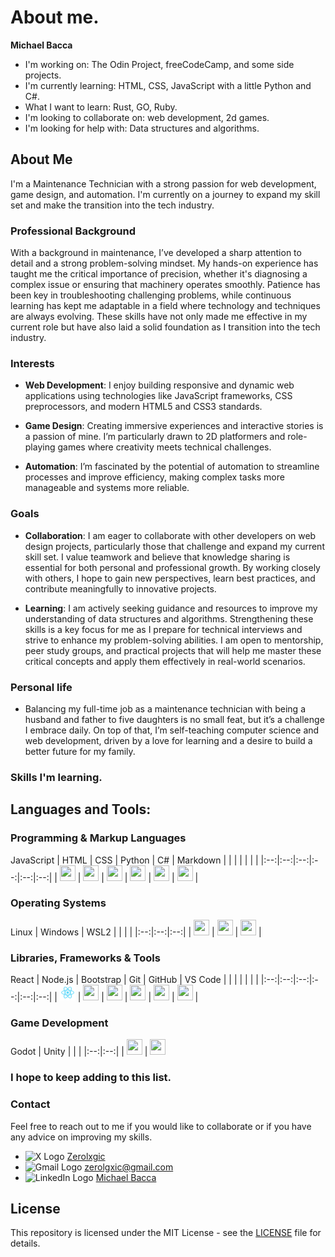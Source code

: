 # About me. 

**Michael Bacca**

-  I'm working on: The Odin Project, freeCodeCamp, and some side projects.
-  I'm currently learning: HTML, CSS, JavaScript with a little Python and C#.
-  What I want to learn: Rust, GO, Ruby. 
-  I'm looking to collaborate on: web development, 2d games.
-  I'm looking for help with: Data structures and algorithms.

## About Me

I'm a Maintenance Technician with a strong passion for web development, game design, and automation. I'm currently on a journey to expand my skill set and make the transition into the tech industry.

### Professional Background

With a background in maintenance, I’ve developed a sharp attention to detail and a strong problem-solving mindset. My hands-on experience has taught me the critical importance of precision, whether it's diagnosing a complex issue or ensuring that machinery operates smoothly. Patience has been key in troubleshooting challenging problems, while continuous learning has kept me adaptable in a field where technology and techniques are always evolving. These skills have not only made me effective in my current role but have also laid a solid foundation as I transition into the tech industry.

### Interests

- **Web Development**: I enjoy building responsive and dynamic web applications using technologies like JavaScript frameworks, CSS preprocessors, and modern HTML5 and CSS3 standards.
  
- **Game Design**: Creating immersive experiences and interactive stories is a passion of mine. I’m particularly drawn to 2D platformers and role-playing games where creativity meets technical challenges.
  
- **Automation**: I’m fascinated by the potential of automation to streamline processes and improve efficiency, making complex tasks more manageable and systems more reliable.

### Goals

- **Collaboration**: I am eager to collaborate with other developers on web design projects, particularly those that challenge and expand my current skill set. I value teamwork and believe that knowledge sharing is essential for both personal and professional growth. By working closely with others, I hope to gain new perspectives, learn best practices, and contribute meaningfully to innovative projects.
 
- **Learning**: I am actively seeking guidance and resources to improve my understanding of data structures and algorithms. Strengthening these skills is a key focus for me as I prepare for technical interviews and strive to enhance my problem-solving abilities. I am open to mentorship, peer study groups, and practical projects that will help me master these critical concepts and apply them effectively in real-world scenarios.
  
### Personal life
- Balancing my full-time job as a maintenance technician with being a husband and father to five daughters is no small feat, but it’s a challenge I embrace daily. On top of that, I’m self-teaching computer science and web development, driven by a love for learning and a desire to build a better future for my family.


### Skills I'm learning.

## Languages and Tools:

### Programming & Markup Languages ###
JavaScript | HTML | CSS | Python | C# | Markdown
|    |    |    |    |    |    |
|:--:|:--:|:--:|:--:|:--:|:--:|
| [<img src="https://img.icons8.com/?size=100&id=gYCTehfTlYk5&format=png&color=000000" width="25" height="25">](https://developer.mozilla.org/en-US/docs/Web/JavaScript) | [<img src="https://img.icons8.com/?size=100&id=46605&format=png&color=000000" width="25" height="25">](https://developer.mozilla.org/en-US/docs/Web/HTML) | [<img src="https://img.icons8.com/?size=100&id=107497&format=png&color=000000" width="25" height="25">](https://developer.mozilla.org/en-US/docs/Web/CSS) | [<img src="https://img.icons8.com/?size=100&id=121464&format=png&color=000000" width="25" height="25">](https://www.python.org/doc/) | [<img src="https://img.icons8.com/?size=100&id=m4XmoQpRVreA&format=png&color=000000" width="25" height="25">](https://docs.microsoft.com/en-us/dotnet/csharp/) | [<img src="https://img.icons8.com/?size=100&id=55044&format=png&color=000000" width="25" height="25">](https://www.markdownguide.org/) |

### Operating Systems ###
Linux | Windows | WSL2
|    |    |    |
|:--:|:--:|:--:|
| [<img src="https://img.icons8.com/?size=100&id=104289&format=png&color=000000" width="25" height="25">](https://www.linux.org/) | [<img src="https://img.icons8.com/?size=100&id=fnVkZemUpHhW&format=png&color=000000" width="25" height="25">](https://www.microsoft.com/en-us/windows) | [<img src="https://img.icons8.com/?size=100&id=w8vzomb1oP2W&format=png&color=000000" width="25" height="25">](https://docs.microsoft.com/en-us/windows/wsl/) |

### Libraries, Frameworks & Tools ###
React | Node.js | Bootstrap | Git | GitHub | VS Code
|    |    |    |    |    |    |
|:--:|:--:|:--:|:--:|:--:|:--:|
| [<img src="https://raw.githubusercontent.com/github/explore/master/topics/react/react.png" width="25" height="25">](https://reactjs.org/docs/getting-started.html) | [<img src="https://img.icons8.com/?size=100&id=hsPbhkOH4FMe&format=png&color=000000" width="25" height="25">](https://nodejs.org/en/docs/) | [<img src="https://img.icons8.com/?size=100&id=g9mmSxx3SwAI&format=png&color=000000" width="25" height="25">](https://getbootstrap.com/docs/5.3/getting-started/introduction/) | [<img src="https://img.icons8.com/?size=100&id=TdNhZCWTM0rC&format=png&color=000000" width="25" height="25">](https://git-scm.com/doc) | [<img src="https://img.icons8.com/?size=100&id=46565&format=png&color=000000" width="25" height="25">](https://docs.github.com/en) | [<img src="https://img.icons8.com/?size=100&id=035lX6KoNhZf&format=png&color=000000" width="25" height="25">](https://code.visualstudio.com/docs) |


### Game Development 
Godot | Unity
|    |    |
|:--:|:--:|
| [<img src="https://godotengine.org/assets/press/icon_color.png" width="25" height="25">](https://docs.godotengine.org/en/stable/index.html) | [<img src="https://img.icons8.com/?size=100&id=VLjW6zFrsq2F&format=png&color=000000" width="25" height="25">]([https://docs.godotengine.org/en/stable/index.html](https://docs.unity.com/)) 



### I hope to keep adding to this list.

### Contact

Feel free to reach out to me if you would like to collaborate or if you have any advice on improving my skills.
- <img src="https://img.icons8.com/?size=100&id=95tjpz0WdSIQ&format=png&color=000000" alt="X Logo" width="16" height="16"> [Zerolxgic](https://x.com/Zerolxgic)
- <img src="https://img.icons8.com/?size=100&id=37246&format=png&color=000000" alt="Gmail Logo" width="16" height="16"> [zerolgxic@gmail.com](mailto:zerolgxic@gmail.com)
- <img src="https://img.icons8.com/?size=100&id=13930&format=png&color=000000" alt="LinkedIn Logo" width="16" height="16"> [Michael Bacca](https://www.linkedin.com/in/michael-bacca/)

## License
This repository is licensed under the MIT License - see the [LICENSE](LICENSE) file for details.

